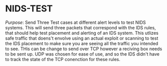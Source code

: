 # NIDS-TEST
_*Purpose*_: Send Three Test cases at different alert levels to test NIDS systems. This will send three packets that correspond with the IDS rules, that should help test placement and alerting of an IDS system. This utlizes safe traffic that doens't envolve using an actual exploit or scanning to test the IDS placement to make sure you are seeing all the traffic you intended to see. THis can be change to send over TCP however a reciving box needs to be sent up. UDP was chosen for ease of use, and so the IDS didn't have to track the state of the TCP conenction for these rules. 
